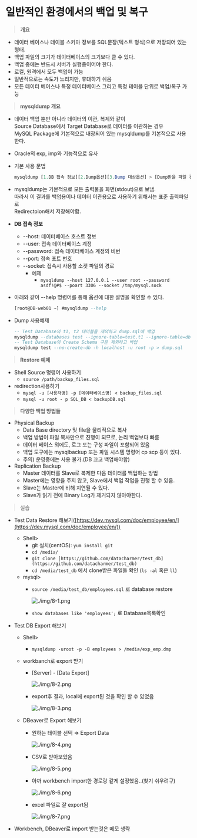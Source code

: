 # 일반적인 환경에서의 백업 및 복구

> **개요**

- 데이터 베이스나 테이블 스키마 정보를 SQL문장(텍스트 형식)으로 저장되어 있는 형태.
- 백업 파일의 크기가 데이터베이스의 크기보다 클 수 있다.
- 백업 중에는 반드시 서버가 실행중이어야 한다.
- 로컬, 원격에서 모두 백업이 가능
- 일반적으로는 속도가 느리지만, 휴대하기 쉬움
- 모든 데이터 베이스나 특정 데이터베이스 그리고 특정 테이블 단위로 백업/복구 가능

> **mysqldump 개요**

- 데이터 백업 뿐만 아니라 데이터의 이관, 복제와 같이  
Source Database에서 Target Database로 데이터를 이관하는 경우  
MySQL Package에 기본적으로 내장되어 있는 mysqldump를 기본적으로 사용한다.
- Oracle의 exp, imp와 기능적으로 유사
- 기본 사용 문법

    ```sql
    mysqldump [1.DB 접속 정보][2.Dump옵션][3.Dump 대상옵션] > [Dump받을 파일 경로]
    ```

- mysqldump는 기본적으로 모든 출력물을 화면(stdout)으로 보냄.  
따라서 이 결과를 백업용이나 데이터 이관용으로 사용하기 위해서는 표준 출력파일로  
Redirectoion해서 저장해야함.
- **DB 접속 정보**
    - --host: 데이터베이스 호스트 정보
    - --user: 접속 데이터베이스 계정
    - --password: 접속 데이터베이스 계정의 비번
    - --port: 접속 포트 번호
    - --socket: 접속시 사용할 소켓 파일의 경로
        - 예제
            - `mysqldump --host 127.0.0.1 --user root --password asdf!@#$ --poart 3306 --socket /tmp/mysql.sock`
- 아래와 같이 --help 명령어를 통해 옵션에 대한 설명을 확인할 수 있다.

    ```sql
    [root@DB-web01 ~] #mysqldump --help
    ```

- Dump 사용예제

    ```sql
    -- Test Database의 t1, t2 테이블을 제외하고 dump.sql에 백업
    mysqldump --databases test --ignore-table=test.t1 --ignore-table=db1.t2 - h localhost -u root -p > dump.sql
    -- Test Database의 Create Schema 구문 제외하고 백업
    mysqldump test --no-create-db -h localhost -u root -p > dump.sql
    ```

> **Restore 예제**

- Shell Source 명령어 사용하기
    - `source /path/backup_files.sql`
- redirection사용하기
    - `mysql -u [사용자명] -p [데이터베이스명] < backup_files.sql`
    - `mysql -u root - p SQL_DB < backupDB.sql`

> **다양한 백업 방법들**

- Physical Backup
    - Data Base directory 및 file을 물리적으로 복사
    - 백업 방법이 파일 복사만으로 진행이 되므로, 논리 백업보다 빠름
    - 데이터 베이스 외에도, 로그 또는 구성 파일이 포함되어 있음
    - 백업 도구에는 mysqlbackup 또는 파일 시스템 명령어 cp scp 등이 있다.
    - 주의) 운영중에는 사용 불가.(DB 끄고 백업해야함)
- Replication Backup
    - Master 데이터를 Slave로 복제한 다음 데이터를 백업하는 방법
    - Master에는 영향을 주지 않고, Slave에서 백업 작업을 진행 할 수 있음.
    - Slave는 Master에 비해 지연될 수 있다.
    - Slave가 읽기 전에 Binary Log가 제거되지 않아야한다.

> 실습

- Test Data Restore 해보기([https://dev.mysql.com/doc/employee/en/](https://dev.mysql.com/doc/employee/en/))
    - Shell>
        - git 설치(centOS): `yum install git`
        - `cd /media/`
        - `git clone [https://github.com/datacharmer/test_db](https://github.com/datacharmer/test_db)`
        - `cd /media/test_db` 에서 clone받은 파일들 확인 (`ls -al` 혹은 `ll`)
    - mysql>
        - `source /media/test_db/employees.sql` 로 database restore

            ![./img/8-1.png](./img/8-1.png)

        - `show databases like 'employees';` 로 Database목록확인
- Test DB Export 해보기
    - Shell>
        - `mysqldump -uroot -p -B employees > /media/exp_emp.dmp`
    - workbanch로 export 받기
        - [Server] - [Data Export]

            ![./img/8-2.png](./img/8-2.png)

        - export후 결과, local에 export된 것을 확인 할 수 있었음

            ![./img/8-3.png](./img/8-3.png)

    - DBeaver로 Export 해보기
        - 원하는 테이블 선택 ⇒ Export Data

           ![./img/8-4.png](./img/8-4.png)

        - CSV로 받아보았음

            ![./img/8-5.png](./img/8-5.png)

        - 아까 workbench import한 경로랑 같게 설정했음..(찾기 쉬우려구)

            ![./img/8-6.png](./img/8-6.png)

        - excel 파일로 잘 export됨

           ![./img/8-7.png](./img/8-7.png)

- Workbench, DBeaver로 import 받는것은 메모 생략